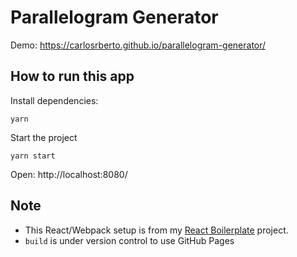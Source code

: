 # Parallelogram Generator

Demo: https://carlosrberto.github.io/parallelogram-generator/

## How to run this app

Install dependencies:

```shell
yarn
```

Start the project
```shell
yarn start
```

Open: http://localhost:8080/


## Note
- This React/Webpack setup is from  my [React Boilerplate](https://github.com/carlosrberto/simple-react-starter-project) project.
- `build` is under version control to use GitHub Pages
